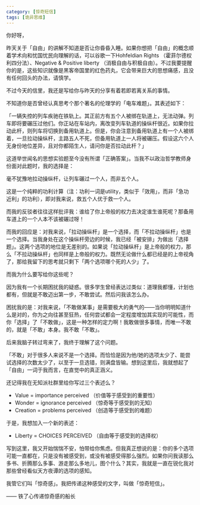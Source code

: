 ```yaml
---
category: [惊奇短信]
tags: [诡异思维]
---
```



你好呀，

昨天关于「自由」的讲解不知道是否让你昏昏入睡。如果你想把「自由」的概念顺着学术向和忧国忧民向理解的话，可以谷歌一下Hohfeldian Rights （霍菲尔德权利四分法）、Negative & Positive liberty （消极自由与积极自由）。不过我要提醒你的是，这些知识就像是黑客帝国里的红色药丸，它会带来巨大的思想痛感，且没有任何回头的办法，请慎学。

不过今天的信里，我还是写给你与昨天的分享有着若即若离关系的事情。

不知道你是否曾经认真思考个那个著名的伦理学的「电车难题」。其表述如下：

「一辆失控的列车疾驰在铁轨上。其正前方有五个人被绑在轨道上，无法动弹。列车即将要碾压过他们。你正站在车站内，离改变列车轨道的操纵杆很近。如果你拉动此杆，则列车将切换到备用轨道上。但是，你会注意到备用轨道上有一个人被绑着，一旦拉动操纵杆，主路五人不死，但备用轨道上一人将被碾压。假设这六个人无身份地位差异，且对你都陌生人，请问你是否拉动此杆？」

这道举世闻名的思想实验题至今没有所谓「正确答案」。当我不以政治哲学教师身份面对此题时，我的选择是：

毫不犹豫地拉动操纵杆，让列车碾过一个人，而非五个人。

这是一个纯粹的功利计算（注：功利一词是utility，类似于「效用」，而非「急功近利」的功利），即对我来说，救五个人优于救一个人。

而我的反驳者往往这样批评我：谁给了你上帝般的权力去决定谁生谁死呢？那备用车道上的一个人本不该被碾过呀！

而我的回应是：对我来说，「拉动操纵杆」是一个选择，而「不拉动操纵杆」也是一个选择。当我身处在这个操纵杆旁边的时候，我已经「被安排」为做出「选择题」。这两个选项的地位是无差别的。如果说「拉动操纵杆」是上帝般的权力，那么「不拉动操纵杆」也同样是上帝般的权力。既然无论做什么都已经是的上帝视角了，那给我留下的思考就只剩下「两个选项哪个死的人少」了。

而我为什么要写给你这些呢？

因为我有一个长期困扰我的疑惑。很多学生曾经表达过类似：道理我都懂，计划也都有，但就是不敢迈出第一步，不敢尝试。然后问我该怎么办。

困扰我的是：对我来说，「不敢做某事」是需要极大的勇气的——当你明明知道什么是对的，你为之向往甚至狂热，任何尝试都会一定程度增加其实现的可能性，而你「选择」了「不敢做」，这是一种怎样的定力啊！我敢做很多事情，而唯一不敢的，就是「不敢」本身。我不敢「不敢」。

后来我脑子转过弯来了，我终于理解了这个问题。

「不敢」对于很多人来说不是一个选择。而恰恰是因为他/她的选项太少了、能尝试选择的次数太少了，以至于一旦选错，则满盘皆输。想到这里后，我就想起了「自由」一词于我而言，在直觉中的真正涵义。

还记得我在无知派社群里给你写过三个表述么？

- Value = importance perceived （价值等于感受到的重要性）
- Wonder = ignorance perceived （惊奇等于感受到的无知）
- Creation = problems perceived （创造等于感受到的难题）

于是，我想加入一个新的表述：

- Liberty = CHOICES PERCEIVED （自由等于感受到的选择权）

写到这里，我又开始惴惴不安，怕带给你焦虑。但我真正想说的是：你的多个选项可能一直都在，只是没有被感受到，或没有被感受得那么强烈。如果你问我读那么多书、折腾那么多事、游走那么多地儿，图个什么？其实，我就是一直在锐化我对那些曾经看似天方夜谭的选项的感知。

我管它们叫「惊奇感」。我把传递这种感受的文字，叫做「惊奇短信」。

—— 铁了心传递惊奇感的船长